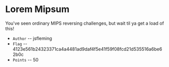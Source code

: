 # Lorem Mipsum
You've seen ordinary MIPS reversing challenges, but wait til ya get a load of this!

* `Author` -- jsfleming
* `Flag` -- 4123e561b24323371ca4a4481ad9daf4f5e41f59f08fcd21d535516a6be62b0c
* `Points` -- 50

